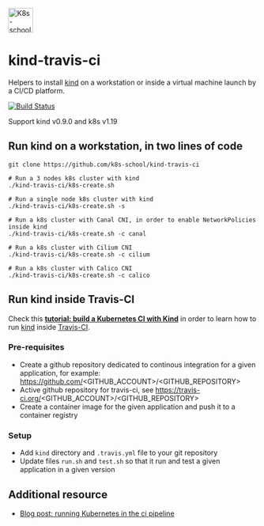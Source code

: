 [<img src="http://k8s-school.fr/images/logo.svg" alt="K8s-school Logo, expertise et formation Kubernetes" height="50" />](https://k8s-school.fr)

# kind-travis-ci

Helpers to install [kind] on a workstation or inside a virtual machine launch by a  CI/CD platform.

[![Build
Status](https://travis-ci.com/k8s-school/kind-travis-ci.svg?branch=master)](https://travis-ci.com/k8s-school/kind-travis-ci)

Support kind v0.9.0 and k8s v1.19

## Run kind on a workstation, in two lines of code

```shell
git clone https://github.com/k8s-school/kind-travis-ci

# Run a 3 nodes k8s cluster with kind 
./kind-travis-ci/k8s-create.sh

# Run a single node k8s cluster with kind
./kind-travis-ci/k8s-create.sh -s

# Run a k8s cluster with Canal CNI, in order to enable NetworkPolicies inside kind
./kind-travis-ci/k8s-create.sh -c canal

# Run a k8s cluster with Cilium CNI
./kind-travis-ci/k8s-create.sh -c cilium

# Run a k8s cluster with Calico CNI
./kind-travis-ci/k8s-create.sh -c calico

```

## Run kind inside Travis-CI


Check this **[tutorial: build a Kubernetes CI with Kind](https://k8s-school.fr/resources/en/blog/k8s-ci/)** in order to learn how to run [kind](https://github.com/kubernetes-sigs/kind) inside [Travis-CI](https://travis-ci.org/k8s-school/kind-travis-ci).

### Pre-requisites

* Create a github repository dedicated to  continous integration for a given application, for example: https://github.com/<GITHUB_ACCOUNT>/<GITHUB_REPOSITORY>
* Active github repository for travis-ci, see https://travis-ci.org/<GITHUB_ACCOUNT>/<GITHUB_REPOSITORY>
* Create a container image for the given application and push it to a container registry
 
### Setup

* Add `kind` directory and `.travis.yml` file to your git repository
* Update files `run.sh` and `test.sh` so that it run and test a given application in a given version


[kind]:https://github.com/kubernetes-sigs/kind

## Additional resource

* [Blog post: running Kubernetes in the ci pipeline](https://www.loodse.com/blog/2019-03-12-running-kubernetes-in-the-ci-pipeline-/)
